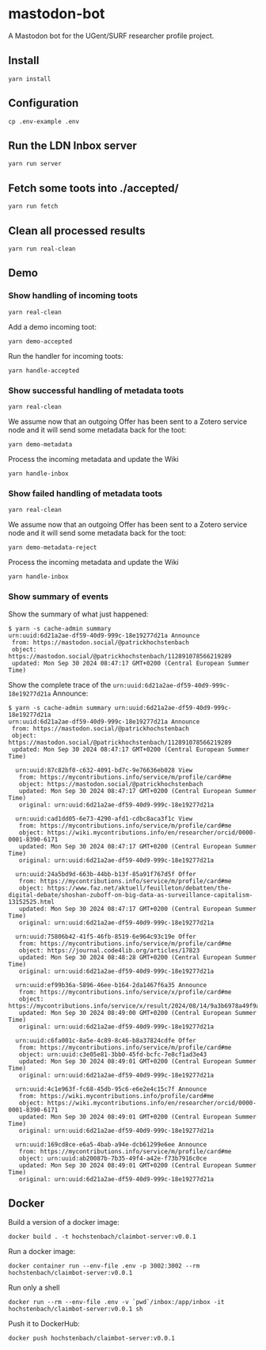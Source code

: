 # mastodon-bot

A Mastodon bot for the UGent/SURF researcher profile project.

## Install

```
yarn install
```

## Configuration

```
cp .env-example .env
```

## Run the LDN Inbox server

```
yarn run server
```

## Fetch some toots into ./accepted/

```
yarn run fetch
```

## Clean all processed results

```
yarn run real-clean
```

## Demo

### Show handling of incoming toots

```
yarn real-clean
```

Add a demo incoming toot:

```
yarn demo-accepted
```

Run the handler for incoming toots:

```
yarn handle-accepted
```

### Show successful handling of metadata toots

```
yarn real-clean
```

We assume now that an outgoing Offer has been sent to a Zotero service node and it will send some metadata back for the toot:

```
yarn demo-metadata
```

Process the incoming metadata and update the Wiki

```
yarn handle-inbox
```

### Show failed handling of metadata toots

```
yarn real-clean
```

We assume now that an outgoing Offer has been sent to a Zotero service node and it will send some metadata back for the toot:

```
yarn demo-metadata-reject
```

Process the incoming metadata and update the Wiki

```
yarn handle-inbox
```

### Show summary of events 

Show the summary of what just happened:

```
$ yarn -s cache-admin summary
urn:uuid:6d21a2ae-df59-40d9-999c-18e19277d21a Announce
 from: https://mastodon.social/@patrickhochstenbach
 object: https://mastodon.social/@patrickhochstenbach/112891078566219289
 updated: Mon Sep 30 2024 08:47:17 GMT+0200 (Central European Summer Time)
```

Show the complete trace of the `urn:uuid:6d21a2ae-df59-40d9-999c-18e19277d21a` Announce:

```
$ yarn -s cache-admin summary urn:uuid:6d21a2ae-df59-40d9-999c-18e19277d21a
urn:uuid:6d21a2ae-df59-40d9-999c-18e19277d21a Announce
 from: https://mastodon.social/@patrickhochstenbach
 object: https://mastodon.social/@patrickhochstenbach/112891078566219289
 updated: Mon Sep 30 2024 08:47:17 GMT+0200 (Central European Summer Time)

  urn:uuid:87c82bf0-c632-4091-bd7c-9e76636eb028 View
   from: https://mycontributions.info/service/m/profile/card#me
   object: https://mastodon.social/@patrickhochstenbach
   updated: Mon Sep 30 2024 08:47:17 GMT+0200 (Central European Summer Time)
   original: urn:uuid:6d21a2ae-df59-40d9-999c-18e19277d21a

  urn:uuid:cad1dd05-6e73-4290-afd1-cdbc8aca3f1c View
   from: https://mycontributions.info/service/m/profile/card#me
   object: https://wiki.mycontributions.info/en/researcher/orcid/0000-0001-8390-6171
   updated: Mon Sep 30 2024 08:47:17 GMT+0200 (Central European Summer Time)
   original: urn:uuid:6d21a2ae-df59-40d9-999c-18e19277d21a

  urn:uuid:24a5bd9d-663b-44bb-b13f-85a91f767d5f Offer
   from: https://mycontributions.info/service/m/profile/card#me
   object: https://www.faz.net/aktuell/feuilleton/debatten/the-digital-debate/shoshan-zuboff-on-big-data-as-surveillance-capitalism-13152525.html
   updated: Mon Sep 30 2024 08:47:17 GMT+0200 (Central European Summer Time)
   original: urn:uuid:6d21a2ae-df59-40d9-999c-18e19277d21a

  urn:uuid:75806b42-41f5-46fb-8519-6e964c93c19e Offer
   from: https://mycontributions.info/service/m/profile/card#me
   object: https://journal.code4lib.org/articles/17823
   updated: Mon Sep 30 2024 08:48:28 GMT+0200 (Central European Summer Time)
   original: urn:uuid:6d21a2ae-df59-40d9-999c-18e19277d21a

  urn:uuid:ef99b36a-5896-46ee-b164-2da1467f6a35 Announce
   from: https://mycontributions.info/service/x/profile/card#me
   object: https://mycontributions.info/service/x/result/2024/08/14/9a3b6978a49f9aaf055181e5993c5d89.json
   updated: Mon Sep 30 2024 08:49:00 GMT+0200 (Central European Summer Time)
   original: urn:uuid:6d21a2ae-df59-40d9-999c-18e19277d21a

  urn:uuid:c6fa001c-8a5e-4c89-8c46-b8a37824cdfe Offer
   from: https://mycontributions.info/service/m/profile/card#me
   object: urn:uuid:c3e05e81-3bb0-45fd-bcfc-7e8cf1ad3e43
   updated: Mon Sep 30 2024 08:49:01 GMT+0200 (Central European Summer Time)
   original: urn:uuid:6d21a2ae-df59-40d9-999c-18e19277d21a

  urn:uuid:4c1e963f-fc68-45db-95c6-e6e2e4c15c7f Announce
   from: https://wiki.mycontributions.info/profile/card#me
   object: https://wiki.mycontributions.info/en/researcher/orcid/0000-0001-8390-6171
   updated: Mon Sep 30 2024 08:49:01 GMT+0200 (Central European Summer Time)
   original: urn:uuid:6d21a2ae-df59-40d9-999c-18e19277d21a

  urn:uuid:169cd8ce-e6a5-4bab-a94e-dcb61299e6ee Announce
   from: https://mycontributions.info/service/m/profile/card#me
   object: urn:uuid:ab20087b-7b35-49f4-a42e-f73b7916c0ce
   updated: Mon Sep 30 2024 08:49:01 GMT+0200 (Central European Summer Time)
   original: urn:uuid:6d21a2ae-df59-40d9-999c-18e19277d21a
```

## Docker

Build a version of a docker image:

```
docker build . -t hochstenbach/claimbot-server:v0.0.1
```

Run a docker image:

```
docker container run --env-file .env -p 3002:3002 --rm hochstenbach/claimbot-server:v0.0.1
```

Run only a shell

```
docker run --rm --env-file .env -v `pwd`/inbox:/app/inbox -it hochstenbach/claimbot-server:v0.0.1 sh
```

Push it to DockerHub:

```
docker push hochstenbach/claimbot-server:v0.0.1
```